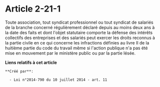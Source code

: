 # Article 2-21-1

Toute association, tout syndicat professionnel ou tout syndicat de salariés de la branche concerné régulièrement déclaré
depuis au moins deux ans à la date des faits et dont l'objet statutaire comporte la défense des intérêts collectifs des
entreprises et des salariés peut exercer les droits reconnus à la partie civile en ce qui concerne les infractions définies
au livre II de la huitième partie du code du travail même si l'action publique n'a pas été mise en mouvement par le ministère
public ou par la partie lésée.

**Liens relatifs à cet article**

	**Créé par**:

	  - Loi n°2014-790 du 10 juillet 2014 - art. 11
